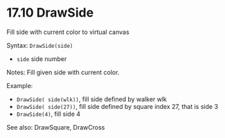 # 17.10 DrawSide 

Fill side with current color to virtual canvas 

Syntax: `DrawSide(side)` 

* `side` side number 

Notes: Fill given side with current color. 

Example: 

* `DrawSide( side(wlk))`, fill side defined by walker wlk 
* `DrawSide( side(27))`, fill side defined by square index 27, that is side 3 
* `DrawSide(4)`, fill side 4 

See also: DrawSquare, DrawCross




